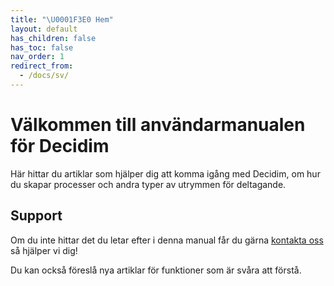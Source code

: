 ```yaml
---
title: "\U0001F3E0 Hem"
layout: default
has_children: false
has_toc: false
nav_order: 1
redirect_from:
  - /docs/sv/
---
```

# Välkommen till användarmanualen för Decidim

Här hittar du artiklar som hjälper dig att komma igång med Decidim, om hur du skapar processer och andra typer av utrymmen för deltagande.

## Support

Om du inte hittar det du letar efter i denna manual får du gärna [kontakta oss](support@digidemlab.org) så hjälper vi dig!

Du kan också föreslå nya artiklar för funktioner som är svåra att förstå.
